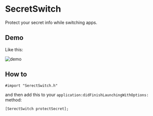 SecretSwitch
============
Protect your secret info while switching apps.

## Demo

Like this:

![demo](https://raw2.github.com/croath/SecretSwitch/master/demo.gif)

## How to

    #import "SerectSwitch.h"

and then add this to your `application:didFinishLaunchingWithOptions:` method:

	[SerectSwitch protectSecret];

